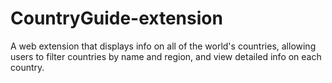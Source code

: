 # CountryGuide-extension
A web extension that displays info on all of the world's countries, allowing users to filter countries by name and region, and view detailed info on each country.
